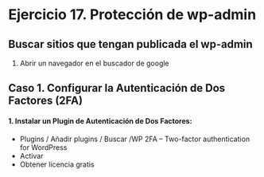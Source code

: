 # Ejercicio 17.  Protección de wp-admin

## Buscar sitios que tengan publicada el wp-admin
1. Abrir un navegador en el buscador de google



## Caso 1. Configurar la Autenticación de Dos Factores (2FA)

#### 1.  Instalar un Plugin de Autenticación de Dos Factores:
- Plugins  / Añadir plugins / Buscar /WP 2FA – Two-factor authentication for WordPress
- Activar
- Obtener licencia gratis
<!--stackedit_data:
eyJoaXN0b3J5IjpbMTc1MjAwMjczMCwtNTY1NDAyMTM2XX0=
-->